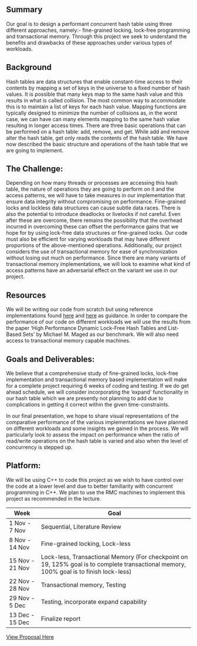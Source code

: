 ## Summary
Our goal is to design a performant concurrent hash table using three different approaches, namely:- fine-grained locking, lock-free programming and transactional memory. Through this project we seek to understand the benefits and drawbacks of these approaches under various types of workloads. 

## Background
Hash tables are data structures that enable constant-time access to their contents by mapping a set of keys in the universe to a fixed number of hash values. It is possible that many keys map to the same hash value and this results in what is called collision. The most common way to accommodate this is to maintain a list of keys for each hash value. Mapping functions are typically designed to minimize the number of collisions as, in the worst case, we can have can many elements mapping to the same hash value resulting in longer access times. There are three basic operations that can be performed on a hash table: add, remove, and get. While add and remove alter the hash table, get only reads the contents of the hash table. We have now described the basic structure and operations of the hash table that we are going to implement.

## The Challenge:
Depending on how many threads or processes are accessing this hash table, the nature of operations they are going to perform on it and the access patterns, we will have to take measures in our implementation that ensure data integrity without compromising on performance. Fine-grained locks and lockless data structures can cause subtle data races. There is also the potential to introduce deadlocks or livelocks if not careful. Even after these are overcome, there remains the possibility that the overhead incurred in overcoming these can offset the performance gains that we hope for by using lock-free data structures or fine-grained locks. Our code must also be efficient for varying workloads that may have different proportions of the above-mentioned operations. Additionally, our project considers the use of transactional memory for ease of synchronization without losing out much on performance. Since there are many variants of transactional memory implementations, we will look to examine what kind of access patterns have an adversarial effect on the variant we use in our project. 

## Resources
We will be writing our code from scratch but using reference implementations found <a href="https://github.com/huxia1124/ParallelContainers">here</a> and <a href="https://github.com/ssteinberg">here</a> as guidance. In order to compare the performance of our code on different workloads we will use the results from the paper ‘High Performance Dynamic Lock-Free Hash Tables and List-Based Sets’ by Michael M. Maged as our benchmark. We will also need access to transactional memory capable machines.


## Goals and Deliverables:
We believe that a comprehensive study of fine-grained locks, lock-free implementation and transactional memory based implementation will make for a complete project requiring 6 weeks of coding and testing. If we do get ahead schedule, we will consider incorporating the ‘expand’ functionality in our hash table which we are presently not planning to add due to complications in getting it correct within the given time-constraints.

In our final presentation, we hope to share visual representations of the comparative performance of the various implementations we have planned on different workloads and some insights we gained in the process. We will particularly look to assess the impact on performance when the ratio of read/write operations on the hash table is varied and also when the level of concurrency is stepped up.

## Platform:
We will be using C++ to code this project as we wish to have control over the code at a lower level and due to better familiarity with concurrent programming in C++. We plan to use the RMC machines to implement this project as recommended in the lecture. 

|      Week     |     Goal      |
| ------------- | ------------- |
| 1 Nov - 7 Nov  | Sequential, Literature Review  |
| 8 Nov - 14 Nov  | Fine-grained locking, Lock-less  |
| 15 Nov -  21 Nov  | Lock-less, Transactional Memory (For checkpoint on 19, 125% goal is to complete transactional memory, 100% goal is to finish lock-less) |
| 22 Nov - 28 Nov  | Transactional memory, Testing  |
| 29 Nov - 5 Dec  | Testing, incorporate expand capability  |
| 13 Dec - 15 Dec  | Finalize report  |


<a href="418%20project%20proposal.pdf">View Proposal Here</a>
